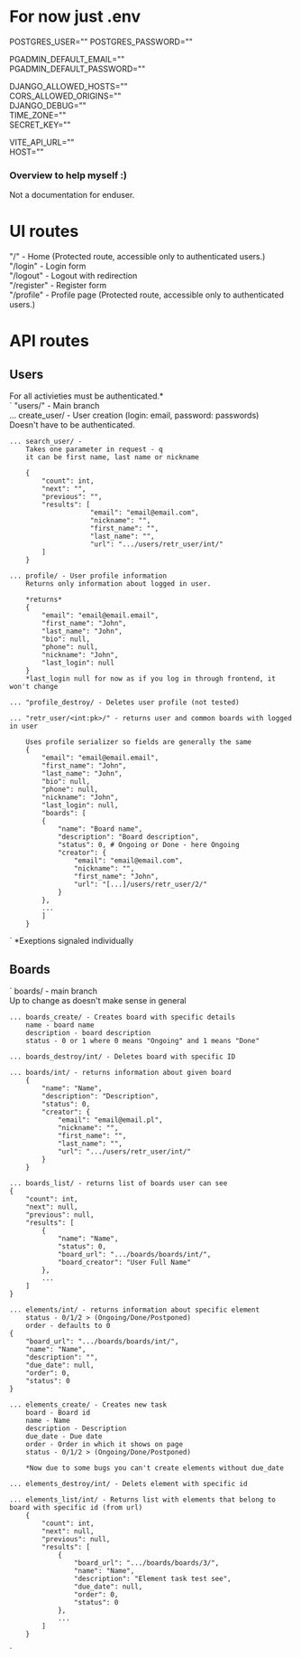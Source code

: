 # For now just .env
POSTGRES_USER=""
POSTGRES_PASSWORD=""

PGADMIN_DEFAULT_EMAIL=""  
PGADMIN_DEFAULT_PASSWORD=""

DJANGO_ALLOWED_HOSTS=""  
CORS_ALLOWED_ORIGINS=""  
DJANGO_DEBUG=""  
TIME_ZONE=""  
SECRET_KEY=""


VITE_API_URL=""  
HOST=""

### Overview to help myself :) 
Not a documentation for enduser.

# UI routes
"/" - Home (Protected route, accessible only to authenticated users.)  <br>
"/login" - Login form  <br>
"/logout" - Logout with redirection  <br>
"/register" - Register form  <br>
"/profile" - Profile page (Protected route, accessible only to authenticated users.) <br> 


# API routes
## Users
For all activieties must be authenticated.*  
`
"users/" - Main branch <br>
    ... create_user/ - User creation (login: email, password: passwords) <br>
        Doesn't have to be authenticated.  <br>

    ... search_user/ -  
        Takes one parameter in request - q  
        it can be first name, last name or nickname  

        {
            "count": int,
            "next": "",
            "previous": "",
            "results": [
                        "email": "email@email.com",
                        "nickname": "",
                        "first_name": "",
                        "last_name": "",
                        "url": ".../users/retr_user/int/"
            ]
        }

    ... profile/ - User profile information  
        Returns only information about logged in user.  

        *returns*
        {
            "email": "email@email.email",
            "first_name": "John",
            "last_name": "John",
            "bio": null,
            "phone": null,
            "nickname": "John",
            "last_login": null 
        }
        *last_login null for now as if you log in through frontend, it won't change  

    ... "profile_destroy/ - Deletes user profile (not tested)  

    ... "retr_user/<int:pk>/" - returns user and common boards with logged in user  

        Uses profile serializer so fields are generally the same
        {
            "email": "email@email.email",
            "first_name": "John",
            "last_name": "John",
            "bio": null,
            "phone": null,
            "nickname": "John",
            "last_login": null,
            "boards": [
            {
                "name": "Board name",
                "description": "Board description",
                "status": 0, # Ongoing or Done - here Ongoing
                "creator": {
                    "email": "email@email.com",
                    "nickname": "",
                    "first_name": "John",
                    "url": "[...]/users/retr_user/2/"
                }
            },
            ...
            ]
        }
`
*Exeptions signaled individually  

## Boards


`
boards/ - main branch  
Up to change as doesn't make sense in general

    ... boards_create/ - Creates board with specific details
        name - board name
        description - board description
        status - 0 or 1 where 0 means "Ongoing" and 1 means "Done"

    ... boards_destroy/int/ - Deletes board with specific ID

    ... boards/int/ - returns information about given board
        {
            "name": "Name",
            "description": "Description",
            "status": 0,
            "creator": {
                "email": "email@email.pl",
                "nickname": "",
                "first_name": "",
                "last_name": "",
                "url": ".../users/retr_user/int/"
            }
        }

    ... boards_list/ - returns list of boards user can see  
    {
        "count": int,
        "next": null,
        "previous": null,
        "results": [ 
            {
                "name": "Name",
                "status": 0,
                "board_url": ".../boards/boards/int/",
                "board_creator": "User Full Name"
            },
            ...
        ]
    }

    ... elements/int/ - returns information about specific element
        status - 0/1/2 > (Ongoing/Done/Postponed)
        order - defaults to 0
    {
        "board_url": ".../boards/boards/int/",
        "name": "Name",
        "description": "",
        "due_date": null,
        "order": 0,
        "status": 0
    }

    ... elements_create/ - Creates new task
        board - Board id
        name - Name
        description - Description
        due_date - Due date
        order - Order in which it shows on page
        status - 0/1/2 > (Ongoing/Done/Postponed)

        *Now due to some bugs you can't create elements without due_date  

    ... elements_destroy/int/ - Delets element with specific id

    ... elements_list/int/ - Returns list with elements that belong to board with specific id (from url)
        {
            "count": int,
            "next": null,
            "previous": null,
            "results": [
                {
                    "board_url": ".../boards/boards/3/",
                    "name": "Name",
                    "description": "Element task test see",
                    "due_date": null,
                    "order": 0,
                    "status": 0
                },
                ...
            ]
        }
`